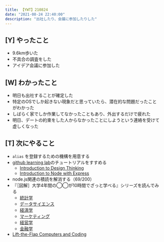```yaml
---
title: 【YWT】210824
date: "2021-08-24 22:40:00"
description: "出社したり、会議に参加したりした"
---
```


## [Y] やったこと

- 9.6km歩いた
- 不具合の調査をした
- アイデア会議に参加した

## [W] わかったこと

- 明日も出社することが確定した
- 特定のOSでしか起きない現象だと思っていたら、潜在的な問題だったことがわかった
- しばらく家でしか作業してなかったこともあり、外出するだけで疲れた
- 明日、デートの約束をした人からなかったことにしようという連絡を受けて虚しくなった

## [T] 次にやること

- `alias` を登録するための機構を用意する
- [github learning lab](https://lab.github.com/githubtraining)のチュートリアルをすすめる
  - [Introduction to Design Thinking](https://lab.github.com/githubtraining/introduction-to-design-thinking)
  - [Introduction to Node with Express](https://lab.github.com/everydeveloper/introduction-to-node-with-express)
- node.js関連の積読を解消する（69/200）
- 『［図解］大学4年間の◯◯が10時間でざっと学べる』シリーズを読んでみる
  - [統計学](https://www.amazon.co.jp/dp/B07PXB4NN9)
  - [データサイエンス](https://www.amazon.co.jp/dp/B07XNW3TQM)
  - [経済学](https://www.amazon.co.jp/dp/B01KNLFHH6)
  - [マーケティング](https://www.amazon.co.jp/dp/B07BNC2SV3)
  - [経営学](https://www.amazon.co.jp/dp/B071SKDF3L)
  - [金融学](https://www.amazon.co.jp/dp/B07BB6Z7FW)
- [Lift-the-Flap Computers and Coding](https://www.amazon.co.jp/dp/1409591514)

<!-- https://twitter.com/camomile_cafe/status/1429765336732094475?s=20 -->
